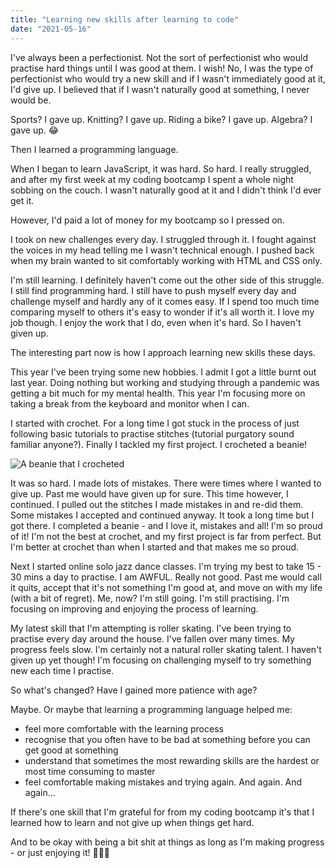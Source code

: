 ```yaml
---
title: "Learning new skills after learning to code"
date: "2021-05-16"
---
```


I've always been a perfectionist. Not the sort of perfectionist who would practise hard things until I was good at them. I wish! No, I was the type of perfectionist who would try a new skill and if I wasn't immediately good at it, I'd give up. I believed that if I wasn't naturally good at something, I never would be.

Sports? I gave up. Knitting? I gave up. Riding a bike? I gave up. Algebra? I gave up. 😂

Then I learned a programming language.

When I began to learn JavaScript, it was hard. So hard. I really struggled, and after my first week at my coding bootcamp I spent a whole night sobbing on the couch. I wasn't naturally good at it and I didn't think I'd ever get it.

However, I'd paid a lot of money for my bootcamp so I pressed on.

I took on new challenges every day. I struggled through it. I fought against the voices in my head telling me I wasn't technical enough. I pushed back when my brain wanted to sit comfortably working with HTML and CSS only.

I'm still learning. I definitely haven't come out the other side of this struggle. I still find programming hard. I still have to push myself every day and challenge myself and hardly any of it comes easy. If I spend too much time comparing myself to others it's easy to wonder if it's all worth it. I love my job though. I enjoy the work that I do, even when it's hard. So I haven't given up.

The interesting part now is how I approach learning new skills these days.

This year I've been trying some new hobbies. I admit I got a little burnt out last year. Doing nothing but working and studying through a pandemic was getting a bit much for my mental health. This year I'm focusing more on taking a break from the keyboard and monitor when I can.

I started with crochet. For a long time I got stuck in the process of just following basic tutorials to practise stitches (tutorial purgatory sound familiar anyone?). Finally I tackled my first project. I crocheted a beanie!

![A beanie that I crocheted](/blogImages/crochetBeanie.jpg)

It was so hard. I made lots of mistakes. There were times where I wanted to give up. Past me would have given up for sure. This time however, I continued. I pulled out the stitches I made mistakes in and re-did them. Some mistakes I accepted and continued anyway. It took a long time but I got there. I completed a beanie - and I love it, mistakes and all! I'm so proud of it! I'm not the best at crochet, and my first project is far from perfect. But I'm better at crochet than when I started and that makes me so proud.

Next I started online solo jazz dance classes. I'm trying my best to take 15 - 30 mins a day to practise. I am AWFUL. Really not good. Past me would call it quits, accept that it's not something I'm good at, and move on with my life (with a bit of regret). Me, now? I'm still going. I'm still practising. I'm focusing on improving and enjoying the process of learning.

My latest skill that I'm attempting is roller skating. I've been trying to practise every day around the house. I've fallen over many times. My progress feels slow. I'm certainly not a natural roller skating talent. I haven't given up yet though! I'm focusing on challenging myself to try something new each time I practise.

So what's changed? Have I gained more patience with age?

Maybe. Or maybe that learning a programming language helped me:

- feel more comfortable with the learning process
- recognise that you often have to be bad at something before you can get good at something
- understand that sometimes the most rewarding skills are the hardest or most time consuming to master
- feel comfortable making mistakes and trying again. And again. And again...

If there's one skill that I'm grateful for from my coding bootcamp it's that I learned how to learn and not give up when things get hard.

And to be okay with being a bit shit at things as long as I'm making progress - or just enjoying it! 🤷🏻‍♀️

